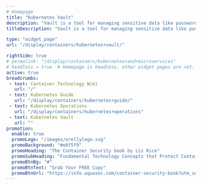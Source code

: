 ```yaml
---
# Homepage
title: "Kubernetes Vault"
description: "Vault is a tool for managing sensitive data like passwords, access keys, and certificates. Vault allows us to decouple secrets from applications.  Vault has built-in support for Kubernetes and can use Kubernetes APIs to verify the identity of an application. This page gather resources about Kubernetes Vault and how to use it."
titleDescription: "Vault is a tool for managing sensitive data like passwords, access keys, and certificates. Vault allows us to decouple secrets from applications.  Vault has built-in support for Kubernetes and can use Kubernetes APIs to verify the identity of an application. This page gather resources about Kubernetes Vault and how to use it." 

type: "widget_page"
url: "/display/containers/kubernetes+vault/" 

rightSide: true 
# permalink: "/display/containers/kubernetes+and+microservices"
# headless = true  # Homepage is headless, other widget pages are not.
active: true
breadcrumbs:
 - text: Container Technology Wiki
   url: "/"
 - text: Kubernetes Guide
   url: "/display/containers/kubernetes+guide/"
 - text: Kubernetes Operations
   url: "/display/containers/kubernetes+operations"
 - text: Kubernetes Vault
   url: ""
promotion:
  enable: true
  promoLogo: "/images/orellylogo.svg"
  promoBackground: "#e8f5f9"
  promoHeading: "The Container Security book by Liz Rice"
  promoSubHeading: "Fundamental Technology Concepts that Protect Containerized Applications"
  promoBtnBg: "#"
  promoBtnText: "Grab Your FREE Copy"
  promoBtnUrl: "https://info.aquasec.com/container-security-book?utm_source=wiki"
---
```


